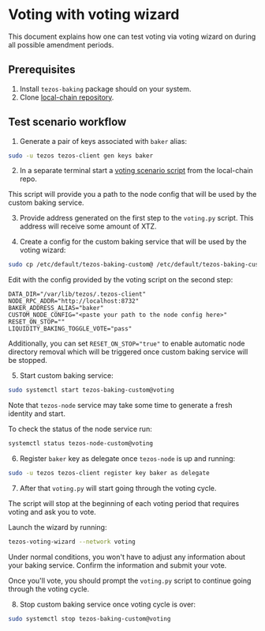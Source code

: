 <!--
   - SPDX-FileCopyrightText: 2022 Oxhead Alpha
   - SPDX-License-Identifier: LicenseRef-MIT-OA
   -->

# Voting with voting wizard

This document explains how one can test voting via voting wizard on during all possible
amendment periods.

## Prerequisites

1) Install `tezos-baking` package should on your system.
2) Clone [local-chain repository](https://gitlab.com/morley-framework/local-chain).

## Test scenario workflow

1) Generate a pair of keys associated with `baker` alias:

```bash
sudo -u tezos tezos-client gen keys baker
```

2) In a separate terminal start a [voting scenario script](https://gitlab.com/morley-framework/local-chain#voting-scenario) from the local-chain repo.

This script will provide you a path to the node config that will be used by the custom baking service.

3) Provide address generated on the first step to the `voting.py` script. This address will receive some amount of XTZ.

4) Create a config for the custom baking service that will be used by the voting wizard:

```bash
sudo cp /etc/default/tezos-baking-custom@ /etc/default/tezos-baking-custom@voting
```

Edit with the config provided by the voting script on the second step:

```
DATA_DIR="/var/lib/tezos/.tezos-client"
NODE_RPC_ADDR="http://localhost:8732"
BAKER_ADDRESS_ALIAS="baker"
CUSTOM_NODE_CONFIG="<paste your path to the node config here>"
RESET_ON_STOP=""
LIQUIDITY_BAKING_TOGGLE_VOTE="pass"
```

Additionally, you can set `RESET_ON_STOP="true"` to enable automatic node directory removal which will
be triggered once custom baking service will be stopped.

5) Start custom baking service:

```bash
sudo systemctl start tezos-baking-custom@voting
```

Note that `tezos-node` service may take some time to generate a fresh identity and start.

To check the status of the node service run:

```bash
systemctl status tezos-node-custom@voting
```

6) Register `baker` key as delegate once `tezos-node` is up and running:

```bash
sudo -u tezos tezos-client register key baker as delegate
```

7) After that `voting.py` will start going through the voting cycle.

The script will stop at the beginning of each voting period that requires voting and ask you to vote.

Launch the wizard by running:

```bash
tezos-voting-wizard --network voting
```

Under normal conditions, you won't have to adjust any information about your baking service.
Confirm the information and submit your vote.

Once you'll vote, you should prompt the `voting.py` script to continue going through the voting cycle.

8) Stop custom baking service once voting cycle is over:

```bash
sudo systemctl stop tezos-baking-custom@voting
```
